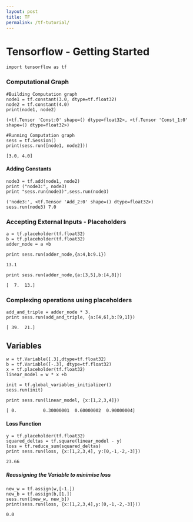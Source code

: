 ```yaml
---
layout: post
title: TF
permalink: /tf-tutorial/
---
```


# Tensorflow - Getting Started


```
import tensorflow as tf
```

### Computational Graph


```
#Building Computation graph
node1 = tf.constant(3.0, dtype=tf.float32)
node2 = tf.constant(4.0)
print(node1, node2)
```

    (<tf.Tensor 'Const:0' shape=() dtype=float32>, <tf.Tensor 'Const_1:0' shape=() dtype=float32>)



```
#Running Computation graph
sess = tf.Session()
print(sess.run([node1, node2]))
```

    [3.0, 4.0]


#### Adding Constants


```
node3 = tf.add(node1, node2)
print ("node3:", node3)
print "sess.run(node3)",sess.run(node3)
```

    ('node3:', <tf.Tensor 'Add_2:0' shape=() dtype=float32>)
    sess.run(node3) 7.0


### Accepting External Inputs - Placeholders


```
a = tf.placeholder(tf.float32)
b = tf.placeholder(tf.float32)
adder_node = a +b
```


```
print sess.run(adder_node,{a:4,b:9.1})
```

    13.1



```
print sess.run(adder_node,{a:[3,5],b:[4,8]})
```

    [  7.  13.]


### Complexing operations using placeholders


```
add_and_triple = adder_node * 3.
print sess.run(add_and_triple, {a:[4,6],b:[9,1]})
```

    [ 39.  21.]


## Variables


```
w = tf.Variable([.3],dtype=tf.float32)
b = tf.Variable([-.3], dtype=tf.float32)
x = tf.placeholder(tf.float32)
linear_model = w * x +b
```


```
init = tf.global_variables_initializer()
sess.run(init)
```


```
print sess.run(linear_model, {x:[1,2,3,4]})
```

    [ 0.          0.30000001  0.60000002  0.90000004]


#### Loss Function


```
y = tf.placeholder(tf.float32)
squared_deltas = tf.square(linear_model - y)
loss = tf.reduce_sum(squared_deltas)
print sess.run(loss, {x:[1,2,3,4], y:[0,-1,-2,-3]})
```

    23.66


##### Reassigning the Variable to minimise loss


```
new_w = tf.assign(w,[-1.])
new_b = tf.assign(b,[1.])
sess.run([new_w, new_b])
print(sess.run(loss, {x:[1,2,3,4],y:[0,-1,-2,-3]}))
```

    0.0
